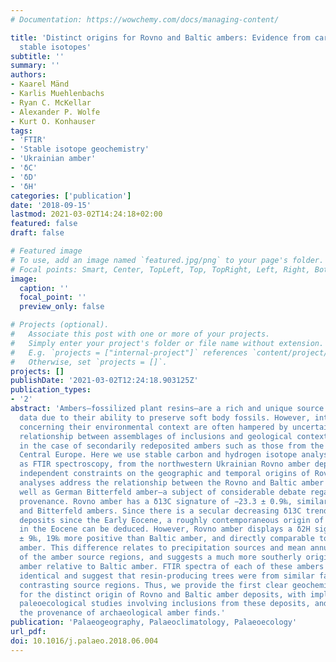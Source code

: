 ```yaml
---
# Documentation: https://wowchemy.com/docs/managing-content/

title: 'Distinct origins for Rovno and Baltic ambers: Evidence from carbon and hydrogen
  stable isotopes'
subtitle: ''
summary: ''
authors:
- Kaarel Mänd
- Karlis Muehlenbachs
- Ryan C. McKellar
- Alexander P. Wolfe
- Kurt O. Konhauser
tags:
- 'FTIR'
- 'Stable isotope geochemistry'
- 'Ukrainian amber'
- 'δC'
- 'δD'
- 'δH'
categories: ['publication']
date: '2018-09-15'
lastmod: 2021-03-02T14:24:18+02:00
featured: false
draft: false

# Featured image
# To use, add an image named `featured.jpg/png` to your page's folder.
# Focal points: Smart, Center, TopLeft, Top, TopRight, Left, Right, BottomLeft, Bottom, BottomRight.
image:
  caption: ''
  focal_point: ''
  preview_only: false

# Projects (optional).
#   Associate this post with one or more of your projects.
#   Simply enter your project's folder or file name without extension.
#   E.g. `projects = ["internal-project"]` references `content/project/deep-learning/index.md`.
#   Otherwise, set `projects = []`.
projects: []
publishDate: '2021-03-02T12:24:18.903125Z'
publication_types:
- '2'
abstract: 'Ambers—fossilized plant resins—are a rich and unique source of paleoecological
  data due to their ability to preserve soft body fossils. However, interpretations
  concerning their environmental context are often hampered by uncertainties in the
  relationship between assemblages of inclusions and geological context, particularly
  in the case of secondarily redeposited ambers such as those from the Paleogene of
  Central Europe. Here we use stable carbon and hydrogen isotope analyses, as well
  as FTIR spectroscopy, from the northwestern Ukrainian Rovno amber deposit, to provide
  independent constraints on the geographic and temporal origins of Rovno amber. These
  analyses address the relationship between the Rovno and Baltic amber deposits as
  well as German Bitterfeld amber—a subject of considerable debate regarding their
  provenance. Rovno amber has a δ13C signature of −23.3 ± 0.9‰, similar to both Baltic
  and Bitterfeld ambers. Since there is a secular decreasing δ13C trend among amber
  deposits since the Early Eocene, a roughly contemporaneous origin of these deposits
  in the Eocene can be deduced. However, Rovno amber displays a δ2H signature of −258
  ± 9‰, 19‰ more positive than Baltic amber, and directly comparable to Bitterfeld
  amber. This difference relates to precipitation sources and mean annual temperatures
  of the amber source regions, and suggests a much more southerly origin of Rovno
  amber relative to Baltic amber. FTIR spectra of each of these ambers are nearly
  identical and suggest that resin-producing trees were from similar families, despite
  contrasting source regions. Thus, we provide the first clear geochemical evidence
  for the distinct origin of Rovno and Baltic amber deposits, with implications for
  paleoecological studies involving inclusions from these deposits, and for determining
  the provenance of archaeological amber finds.'
publication: 'Palaeogeography, Palaeoclimatology, Palaeoecology'
url_pdf:
doi: 10.1016/j.palaeo.2018.06.004
---
```


